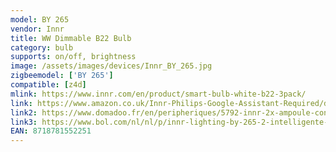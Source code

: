 ```yaml
---
model: BY 265
vendor: Innr
title: WW Dimmable B22 Bulb
category: bulb
supports: on/off, brightness
image: /assets/images/devices/Innr_BY_265.jpg
zigbeemodel: ['BY 265']
compatible: [z4d]
mlink: https://www.innr.com/en/product/smart-bulb-white-b22-3pack/
link: https://www.amazon.co.uk/Innr-Philips-Google-Assistant-Required/dp/B07H5S7JV5
link2: https://www.domadoo.fr/en/peripheriques/5792-innr-2x-ampoule-connectee-type-b22-zigbee-30-blanc-chaud-2700k-8718781552251.html
link3: https://www.bol.com/nl/nl/p/innr-lighting-by-265-2-intelligente-verlichting-wit-zigbee-9-w/9300000000059312/
EAN: 8718781552251
---
```

